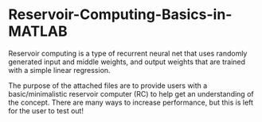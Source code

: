 # Reservoir-Computing-Basics-in-MATLAB
Reservoir computing is a type of recurrent neural net that uses randomly generated input and middle weights, and output weights that are trained with a simple linear regression. 

The purpose of the attached files are to provide users with a basic/minimalistic reservoir computer (RC) to help get an understanding of the concept. There are many ways to increase performance, but this is left for the user to test out!
